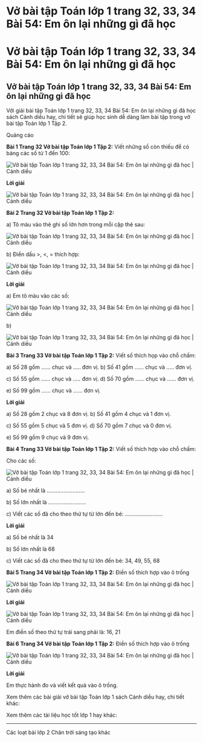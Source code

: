 # Vở bài tập Toán lớp 1 trang 32, 33, 34 Bài 54: Em ôn lại những gì đã học

# Vở bài tập Toán lớp 1 trang 32, 33, 34 Bài 54: Em ôn lại những gì đã học

## Vở bài tập Toán lớp 1 trang 32, 33, 34 Bài 54: Em ôn lại những gì đã học

Với giải bài tập Toán lớp 1 trang 32, 33, 34 Bài 54: Em ôn lại những gì đã học sách Cánh diều hay, chi tiết sẽ giúp học sinh dễ dàng làm bài tập trong vở bài tập Toán lớp 1 Tập 2.

Quảng cáo

**Bài 1 Trang 32 Vở bài tập Toán lớp 1 Tập 2:** Viết những số còn thiếu để có bảng các số từ 1 đến 100: 

![Vở bài tập Toán lớp 1 trang 32, 33, 34 Bài 54: Em ôn lại những gì đã học | Cánh diều](https://www.vietjack.com/vbt-toan-1-cd/images/bai-54-em-on-lai-nhung-gi-da-hoc.PNG)

**Lời giải**

![Vở bài tập Toán lớp 1 trang 32, 33, 34 Bài 54: Em ôn lại những gì đã học | Cánh diều](https://www.vietjack.com/vbt-toan-1-cd/images/bai-54-em-on-lai-nhung-gi-da-hoc-1.PNG)

**Bài 2 Trang 32 Vở bài tập Toán lớp 1 Tập 2:**

a) Tô màu vào thẻ ghi số lớn hơn trong mỗi cặp thẻ sau:

![Vở bài tập Toán lớp 1 trang 32, 33, 34 Bài 54: Em ôn lại những gì đã học | Cánh diều](https://www.vietjack.com/vbt-toan-1-cd/images/bai-54-em-on-lai-nhung-gi-da-hoc-2.PNG)

b) Điền dấu >, <, = thích hợp:

![Vở bài tập Toán lớp 1 trang 32, 33, 34 Bài 54: Em ôn lại những gì đã học | Cánh diều](https://www.vietjack.com/vbt-toan-1-cd/images/bai-54-em-on-lai-nhung-gi-da-hoc-3.PNG)

**Lời giải**

a) Em tô màu vào các số:

![Vở bài tập Toán lớp 1 trang 32, 33, 34 Bài 54: Em ôn lại những gì đã học | Cánh diều](https://www.vietjack.com/vbt-toan-1-cd/images/bai-54-em-on-lai-nhung-gi-da-hoc-4.PNG)

b) 

![Vở bài tập Toán lớp 1 trang 32, 33, 34 Bài 54: Em ôn lại những gì đã học | Cánh diều](https://www.vietjack.com/vbt-toan-1-cd/images/bai-54-em-on-lai-nhung-gi-da-hoc-5.PNG)

**Bài 3 Trang 33 Vở bài tập Toán lớp 1 Tập 2:** Viết số thích họp vào chỗ chấm: 

a) Số 28 gồm ...... chục và ..... đơn vị. b) Số 41 gồm ...... chục và ..... đơn vị.

c) Số 55 gồm ...... chục và ..... đơn vị. d) Số 70 gồm ...... chục và ...... đơn vị.

e) Số 99 gồm ...... chục và ...... đơn vị.

**Lời giải**

a) Số 28 gồm 2 chục và 8 đơn vị. b) Số 41 gồm 4 chục và 1 đơn vị.

c) Số 55 gồm 5 chục và 5 đơn vị. d) Số 70 gồm 7 chục và 0 đơn vị.

e) Số 99 gồm 9 chục và 9 đơn vị.

**Bài 4 Trang 33 Vở bài tập Toán lớp 1 Tập 2:** Viết số thích hợp vào chỗ chấm: 

Cho các số:

![Vở bài tập Toán lớp 1 trang 32, 33, 34 Bài 54: Em ôn lại những gì đã học | Cánh diều](https://www.vietjack.com/vbt-toan-1-cd/images/bai-54-em-on-lai-nhung-gi-da-hoc-6.PNG)

a) Số bé nhất là ......................... 

b) Số lớn nhất là ......................... 

c) Viết các số đã cho theo thứ tự từ lớn đến bé: ......................... 

**Lời giải**

a) Số bé nhất là 34

b) Số lớn nhất là 68

c) Viết các số đã cho theo thứ tự từ lớn đến bé: 34, 49, 55, 68

**Bài 5 Trang 34 Vở bài tập Toán lớp 1 Tập 2:** Điền số thích hợp vào ô trống 

![Vở bài tập Toán lớp 1 trang 32, 33, 34 Bài 54: Em ôn lại những gì đã học | Cánh diều](https://www.vietjack.com/vbt-toan-1-cd/images/bai-54-em-on-lai-nhung-gi-da-hoc-7.PNG)

**Lời giải**

![Vở bài tập Toán lớp 1 trang 32, 33, 34 Bài 54: Em ôn lại những gì đã học | Cánh diều](https://www.vietjack.com/vbt-toan-1-cd/images/bai-54-em-on-lai-nhung-gi-da-hoc-8.PNG)

Em điền số theo thứ tự trái sang phải là: 16, 21

**Bài 6 Trang 34 Vở bài tập Toán lớp 1 Tập 2:** Điền số thích hợp vào ô trống 

![Vở bài tập Toán lớp 1 trang 32, 33, 34 Bài 54: Em ôn lại những gì đã học | Cánh diều](https://www.vietjack.com/vbt-toan-1-cd/images/bai-54-em-on-lai-nhung-gi-da-hoc-9.PNG)

**Lời giải**

Em thực hành đo và viết kết quả vào ô trống.

Xem thêm các bài giải vở bài tập Toán lớp 1 sách Cánh diều hay, chi tiết khác:

Xem thêm các tài liệu học tốt lớp 1 hay khác:

* * *

Các loạt bài lớp 2 Chân trời sáng tạo khác
